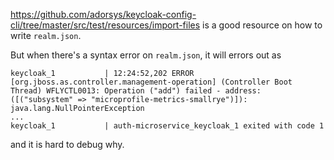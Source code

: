https://github.com/adorsys/keycloak-config-cli/tree/master/src/test/resources/import-files is a good resource on how to write `realm.json`.

But when there's a syntax error on `realm.json`, it will errors out as

```
keycloak_1           | 12:24:52,202 ERROR [org.jboss.as.controller.management-operation] (Controller Boot Thread) WFLYCTL0013: Operation ("add") failed - address: ([("subsystem" => "microprofile-metrics-smallrye")]): java.lang.NullPointerException
...
keycloak_1           | auth-microservice_keycloak_1 exited with code 1
```

and it is hard to debug why.
